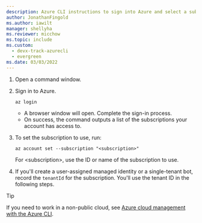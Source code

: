 ```yaml
---
description: Azure CLI instructions to sign into Azure and select a subscription.
author: JonathanFingold
ms.author: iawilt
manager: shellyha
ms.reviewer: micchow
ms.topic: include
ms.custom:
  - devx-track-azurecli
  - evergreen
ms.date: 03/03/2022
---
```


1. Open a command window.

1. Sign in to Azure.

    ```azurecli
    az login
    ```

    - A browser window will open. Complete the sign-in process.
    - On success, the command outputs a list of the subscriptions your account has access to.

1. To set the subscription to use, run:

    ```azurecli
    az account set --subscription "<subscription>"
    ```

    For \<subscription>, use the ID or name of the subscription to use.

1. If you'll create a user-assigned managed identity or a single-tenant bot, record the `tenantId` for the subscription.
    You'll use the tenant ID in the following steps.

> [!TIP]
> If you need to work in a non-public cloud, see [Azure cloud management with the Azure CLI](/cli/azure/manage-clouds-azure-cli).

